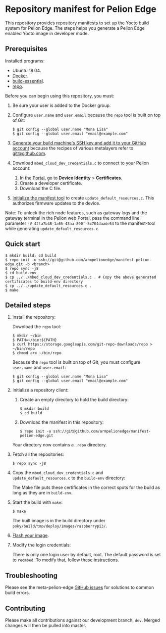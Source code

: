 # Repository manifest for Pelion Edge

This repository provides repository manifests to set up the Yocto build system for Pelion Edge. The steps helps you generate a Pelion Edge enabled Yocto image in developer mode.

## Prerequisites

Installed programs:

- Ubuntu 18.04.
- [Docker](https://docs.docker.com/install/linux/docker-ce/ubuntu/).
- [build-essential](https://askubuntu.com/questions/398489/how-to-install-build-essential).
- [repo](https://www.howtoinstall.me/ubuntu/18-04/repo/).

Before you can begin using this repository, you must:

1. Be sure your user is added to the Docker group.
1. Configure `user.name` and `user.email` because the `repo` tool is built on top of Git:

   ```
   $ git config --global user.name "Mona Lisa"
   $ git config --global user.email "email@example.com"
   ```

1. [Generate your build machine's SSH key and add it to your GitHub account](https://help.github.com/en/github/authenticating-to-github/generating-a-new-ssh-key-and-adding-it-to-the-ssh-agent) because the recipes of various metalayers refer to git@github.com.
1. Download `mbed_cloud_dev_credentials.c` to connect to your Pelion account:

   1. In the [Portal](https://portal.mbedcloud.com/), go to **Device Identity** > **Certificates**.
   1. Create a developer certificate.
   1. Download the C file.

1. [Initialize the manifest tool](https://github.com/ARMmbed/manifest-tool/blob/master/README.md#quick-start) to create `update_default_resources.c`. This authorizes firmware updates to the device.

Note: To unlock the rich node features, such as gateway logs and the gateway terminal in the Pelion web Portal, pass the command line parameter `-V 42fa7b48-1a65-43aa-890f-8c704daade54` to the manifest-tool while generating `update_default_resources.c`.

## Quick start

```
$ mkdir build; cd build
$ repo init -u ssh://git@github.com/armpelionedge/manifest-pelion-edge.git -b <branch>
$ repo sync -j8
$ cd build-env
$ cp ../../mbed_cloud_dev_credentials.c . # Copy the above generated certificates to build-env directory
$ cp ../../update_default_resources.c .
$ make
```

## Detailed steps

1. Install the repository:

   Download the `repo` tool:

   ```
   $ mkdir ~/bin
   $ PATH=~/bin:${PATH}
   $ curl https://storage.googleapis.com/git-repo-downloads/repo > ~/bin/repo
   $ chmod a+x ~/bin/repo
   ```
   Because the `repo` tool is built on top of Git, you must configure `user.name` and `user.email`:

   ```
   $ git config --global user.name "Mona Lisa"
   $ git config --global user.email "email@example.com"
   ```

1. Initialize a repository client:

   1. Create an empty directory to hold the build directory:

      ```
      $ mkdir build
      $ cd build
      ```

   1. Download the manifest in this repository:

      ```
      $ repo init -u ssh://git@github.com/armpelionedge/manifest-pelion-edge.git
      ```

   Your directory now contains a `.repo` directory.

1. Fetch all the repositories:

   ```
   $ repo sync -j8
   ```

1. Copy the `mbed_cloud_dev_credentials.c` and `update_default_resources.c` to the `build-env` directory:

   The Make file puts these certificates in the correct spots for the build as long as they are in `build-env`.

1. Start the build with `make`:

   ```
   $ make
   ```

   The built image is in the build directory under `poky/build/tmp/deploy/images/raspberrypi3/`.

1. [Flash your image](https://github.com/armPelionEdge/meta-pelion-edge/blob/master/FLASH.md).

1. Modify the login credentials:

   There is only one login user by default, root. The default password is set to `redmbed`. To modify that, follow these [instructions](https://github.com/armPelionEdge/meta-pelion-edge/blob/master/BUILD.md#root-password).

## Troubleshooting

Please see the meta-pelion-edge [GitHub issues](https://github.com/armPelionEdge/meta-pelion-edge/issues) for solutions to common build errors.

## Contributing

Please make all contributions against our development branch, `dev`. Merged changes will then be pulled into master.
